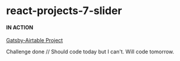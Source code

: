# react-projects-7-slider

#### IN ACTION

[Gatsby-Airtable Project](https://gatsby-airtable-design-project.netlify.app/)

Challenge done
// Should code today but I can't. Will code tomorrow. 